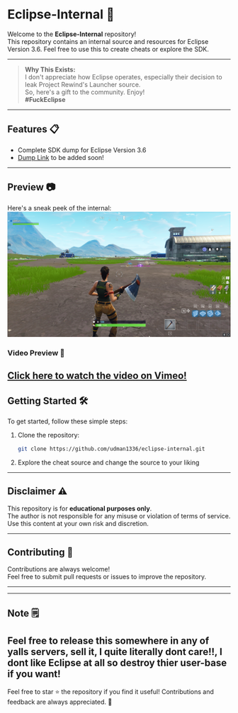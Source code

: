 
# Eclipse-Internal 🚀

Welcome to the **Eclipse-Internal** repository!  
This repository contains an internal source and resources for Eclipse Version 3.6. Feel free to use this to create cheats or explore the SDK.

---

> **Why This Exists:**  
> I don't appreciate how Eclipse operates, especially their decision to leak Project Rewind's Launcher source.  
> So, here's a gift to the community. Enjoy!  
> **#FuckEclipse**

---

## Features 📋
- Complete SDK dump for Eclipse Version 3.6
- [Dump Link](#https://github.com/udman1336/Eclipse-Dump) to be added soon!

---

## Preview 📷

Here's a sneak peek of the internal:  
![Screenshot](./Screenshot%202025-01-01%20213810.png)

### Video Preview 🎥
[Click here to watch the video on Vimeo!](https://vimeo.com/1043586061)
---

## Getting Started 🛠️

To get started, follow these simple steps:

1. Clone the repository:
   ```bash
   git clone https://github.com/udman1336/eclipse-internal.git
   ```
2. Explore the cheat source and change the source to your liking

---

## Disclaimer ⚠️

This repository is for **educational purposes only**.  
The author is not responsible for any misuse or violation of terms of service.  
Use this content at your own risk and discretion.

---

## Contributing 🤝

Contributions are always welcome!  
Feel free to submit pull requests or issues to improve the repository.

---

---

## Note 🗒️

Feel free to release this somewhere in any of yalls servers, sell it, I quite literally dont care!!, I dont like Eclipse at all so destroy thier user-base if you want!
---

Feel free to star ⭐ the repository if you find it useful! Contributions and feedback are always appreciated. 🙌
